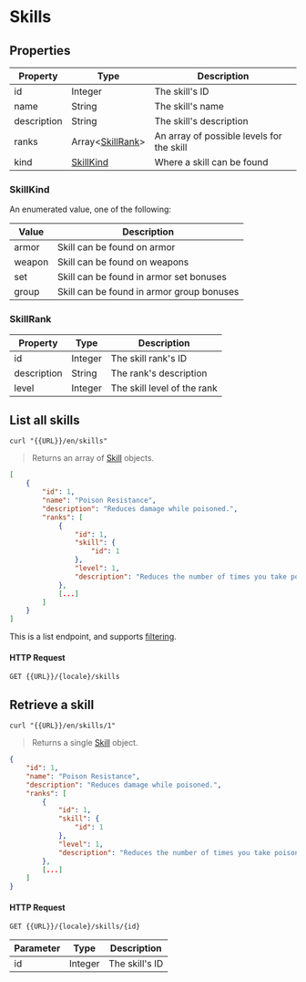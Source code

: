 [Skill]: #skills

# Skills
## Properties
|Property|Type|Description|
|---|---|---|
|id|Integer|The skill's ID|
|name|String|The skill's name|
|description|String|The skill's description|
|ranks|Array<[SkillRank](#skillrank)>|An array of possible levels for the skill|
|kind|[SkillKind](#skillkind)|Where a skill can be found|

### SkillKind
An enumerated value, one of the following:

|Value|Description|
|---|---|
|armor|Skill can be found on armor|
|weapon|Skill can be found on weapons|
|set|Skill can be found in armor set bonuses|
|group|Skill can be found in armor group bonuses|

### SkillRank
|Property|Type|Description|
|---|---|---|
|id|Integer|The skill rank's ID|
|description|String|The rank's description|
|level|Integer|The skill level of the rank|

## List all skills
```shell
curl "{{URL}}/en/skills"
```

> Returns an array of [Skill] objects.

```json
[
    {
        "id": 1,
        "name": "Poison Resistance",
        "description": "Reduces damage while poisoned.",
        "ranks": [
            {
                "id": 1,
                "skill": {
                    "id": 1
                },
                "level": 1,
                "description": "Reduces the number of times you take poison damage.",
            },
            [...]
        ]
    }
]
```

This is a list endpoint, and supports [filtering](#filtering-objects-in-the-response).

#### HTTP Request
`GET {{URL}}/{locale}/skills`

## Retrieve a skill
```shell
curl "{{URL}}/en/skills/1"
```

> Returns a single [Skill] object.

```json
{
    "id": 1,
    "name": "Poison Resistance",
    "description": "Reduces damage while poisoned.",
    "ranks": [
        {
            "id": 1,
            "skill": {
                "id": 1
            },
            "level": 1,
            "description": "Reduces the number of times you take poison damage.",
        },
        [...]
    ]
}
```

#### HTTP Request
`GET {{URL}}/{locale}/skills/{id}`

|Parameter|Type|Description|
|---|---|---|
|id|Integer|The skill's ID|
